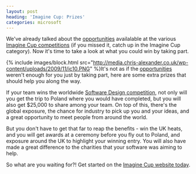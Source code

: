```yaml
---
layout: post
heading: 'Imagine Cup: Prizes'
categories: microsoft
---
```


We've already talked about the [opportunities](/1209) availalable at the various [Imagine Cup competitions](/1210) (if you missed it, catch up in the Imagine Cup category). Now it's time to take a look at what you could win by taking part.

{% include images/block.html src="http://media.chris-alexander.co.uk/wp-content/uploads/2009/11/ic10.PNG" %}It's not as if the [opportunities](../1209) weren't enough for you just by taking part, here are some extra prizes that should help you along the way.

If your team wins the worldwide [Software Design competition](http://imaginecup.com/Competition/mycompetitionportal.aspx?competitionId=37), not only will you get the trip to Poland where you would have completed, but you will also get $25,000 to share among your team. On top of this, there's the global exposure, the chance for industry to pick up you and your ideas, and a great opportunity to meet people from around the world.

But you don't have to get that far to reap the benefits - win the UK heats, and you will get awards at a ceremony before you fly out to Poland, and exposure around the UK to highlight your winning entry. You will also have made a great difference to the charities that your software was aiming to help.

So what are you waiting for?! Get started on the [Imagine Cup website today](http://imaginecup.com/Competition/mycompetitionportal.aspx?competitionId=37).